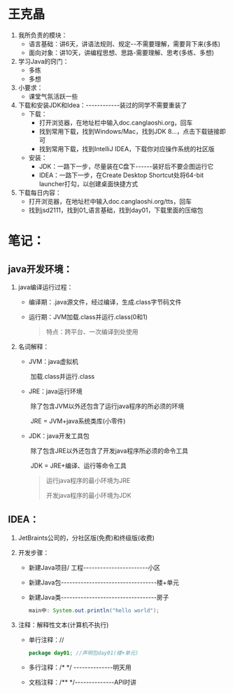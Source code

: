 # 王克晶

1. 我所负责的模块：
   - 语言基础：讲6天，讲语法规则、规定--不需要理解，需要背下来(多练)
   - 面向对象：讲10天，讲编程思想、思路-需要理解、思考(多练、多想)
2. 学习Java的窍门：
   - 多练
   - 多想
3. 小要求：
   - 课堂气氛活跃一些
4. 下载和安装JDK和Idea：------------装过的同学不需要重装了
   - 下载：
     - 打开浏览器，在地址栏中输入doc.canglaoshi.org，回车
     - 找到常用下载，找到Windows/Mac，找到JDK 8...，点击下载链接即可
     - 找到常用下载，找到IntelliJ IDEA，下载你对应操作系统的社区版
   - 安装：
     - JDK：一路下一步，尽量装在C盘下------装好后不要企图运行它
     - IDEA：一路下一步，在Create Desktop Shortcut处将64-bit launcher打勾，以创建桌面快捷方式
5. 下载每日内容：
   - 打开浏览器，在地址栏中输入doc.canglaoshi.org/tts，回车
   - 找到jsd2111，找到01_语言基础，找到day01，下载里面的压缩包





# 笔记：

## java开发环境：

1. java编译运行过程：

   - 编译期：.java源文件，经过编译，生成.class字节码文件

   - 运行期：JVM加载.class并运行.class(0和1)

     > 特点：跨平台、一次编译到处使用

2. 名词解释：

   - JVM：java虚拟机

     ​           加载.class并运行.class

   - JRE：java运行环境

     ​		  除了包含JVM以外还包含了运行java程序的所必须的环境

     ​          JRE = JVM+java系统类库(小零件)

   - JDK：java开发工具包

     ​          除了包含JRE以外还包含了开发java程序所必须的命令工具

     ​          JDK = JRE+编译、运行等命令工具

     > 运行java程序的最小环境为JRE
     >
     > 开发java程序的最小环境为JDK



## IDEA：

1. JetBraints公司的，分社区版(免费)和终级版(收费)

2. 开发步骤：

   - 新建Java项目/ 工程-----------------------小区

   - 新建Java包----------------------------------楼+单元

   - 新建Java类----------------------------------房子

     ```java
     main中: System.out.println("hello world");
     ```

3. 注释：解释性文本(计算机不执行)

   - 单行注释：//

     ```java
     package day01; //声明包day01(楼+单元)
     ```

   - 多行注释：/*     */ --------------明天用

   - 文档注释：/**    */--------------API时讲

   






